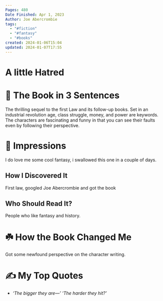 ```yaml
---
Pages: 480
Date Finished: Apr 1, 2023
Author: Joe Abercrombie
tags:
  - "#fiction"
  - "#fantasy"
  - "#books"
created: 2024-01-06T15:04
updated: 2024-01-07T17:55
---
```

# A little Hatred


# 🚀 The Book in 3 Sentences
The thrilling sequel to the first Law and its follow-up books. Set in an industrial revolution age, class struggle, money, and power are keywords. The characters are fascinating and funny in that you can see their faults even by following their perspective. 

# 🎨 Impressions
I do love me some cool fantasy, i swallowed this one in a couple of days. 

## How I Discovered It
First law, googled Joe Abercrombie and got the book

## Who Should Read It?
People who like fantasy and history. 

# ☘️ How the Book Changed Me
Got some newfound perspective on the character writing. 

# ✍️ My Top  Quotes

- *‘The bigger they are—’ ‘The harder they hit?’* 
 
